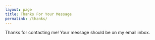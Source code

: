 ```yaml
---
layout: page
title: Thanks For Your Message
permalink: /thanks/
---
```

Thanks for contacting me! Your message should be on my email inbox.
